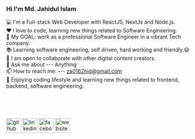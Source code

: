 
### Hi I'm Md. Jahidul Islam 

 💻 I'm a Full-stack Web Developer with ReactJS, NextJs and Node.js.  
 ❤️ I love to code, learning new things related to Software Engineering.  
 🔌 My GOAL: work as a professional Software Engineer in a vibrant Tech company.  
 📚 Learning software engineering, self driven, hard working and friendly.😃  
 👯 I am open to collaborate with other digital content creators.  
 💬 Ask me about --- Anything   
 📫 How to reach me: --- za0162hid@gmail.com  
 🌷 Enjoying coding lifestyle and learning new things related to frontend, backend, software engineering.  



</br>
</br>
</br>


[<img src='https://cdn.jsdelivr.net/npm/simple-icons@3.0.1/icons/github.svg' alt='github' height='40'>](https://github.com/https://github.com/jahid777)  [<img src='https://cdn.jsdelivr.net/npm/simple-icons@3.0.1/icons/linkedin.svg' alt='linkedin' height='40'>](https://www.linkedin.com/in/https://www.linkedin.com/in/md-jahidul-islam-9578941a6/)  [<img src='https://cdn.jsdelivr.net/npm/simple-icons@3.0.1/icons/facebook.svg' alt='facebook' height='40'>](https://www.facebook.com/https://www.facebook.com/zahid.hassain.51/)  [<img src='https://cdn.jsdelivr.net/npm/simple-icons@3.0.1/icons/icloud.svg' alt='website' height='40'>](https://web-portfolio-jahid.netlify.app/) 
